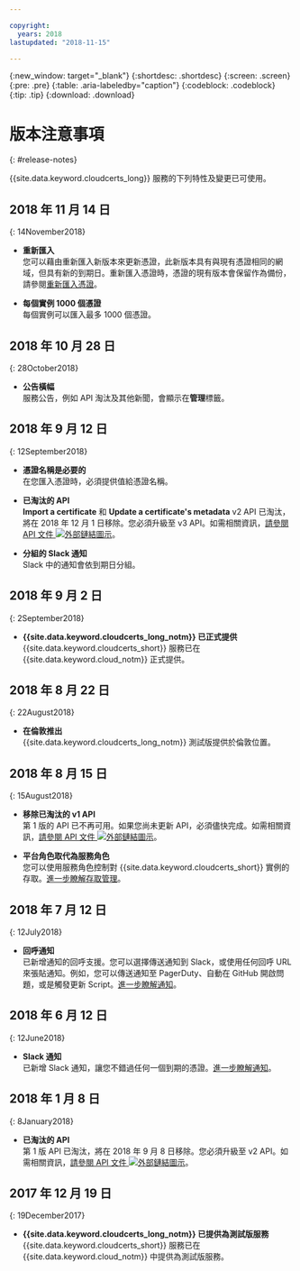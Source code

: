 ```yaml
---

copyright:
  years: 2018
lastupdated: "2018-11-15"

---
```


{:new_window: target="_blank"}
{:shortdesc: .shortdesc}
{:screen: .screen}
{:pre: .pre}
{:table: .aria-labeledby="caption"}
{:codeblock: .codeblock}
{:tip: .tip}
{:download: .download}

# 版本注意事項
{: #release-notes}

{{site.data.keyword.cloudcerts_long}} 服務的下列特性及變更已可使用。

## 2018 年 11 月 14 日
{: 14November2018}

- **重新匯入**  
  您可以藉由重新匯入新版本來更新憑證，此新版本具有與現有憑證相同的網域，但具有新的到期日。重新匯入憑證時，憑證的現有版本會保留作為備份，請參閱[重新匯入憑證](/docs/services/certificate-manager/managing-certificates.html#reimport-certificate)。

- **每個實例 1000 個憑證**  
  每個實例可以匯入最多 1000 個憑證。

## 2018 年 10 月 28 日
{: 28October2018}

- **公告橫幅**  
  服務公告，例如 API 淘汰及其他新聞，會顯示在**管理**標籤。

## 2018 年 9 月 12 日
{: 12September2018}

- **憑證名稱是必要的**  
  在您匯入憑證時，必須提供值給憑證名稱。  

- **已淘汰的 API**  
  **Import a certificate** 和 **Update a certificate's metadata** v2 API 已淘汰，將在 2018 年 12 月 1 日移除。您必須升級至 v3 API。如需相關資訊，[請參閱 API 文件 ![外部鏈結圖示](../../icons/launch-glyph.svg "外部鏈結圖示")](https://console.bluemix.net/apidocs/certificate-manager)。

- **分組的 Slack 通知**  
  Slack 中的通知會依到期日分組。

## 2018 年 9 月 2 日
{: 2September2018}

- **{{site.data.keyword.cloudcerts_long_notm}} 已正式提供**  
  {{site.data.keyword.cloudcerts_short}} 服務已在 {{site.data.keyword.cloud_notm}} 正式提供。

## 2018 年 8 月 22 日
{: 22August2018}

- **在倫敦推出**  
  {{site.data.keyword.cloudcerts_long_notm}} 測試版提供於倫敦位置。

## 2018 年 8 月 15 日
{: 15August2018}

- **移除已淘汰的 v1 API**  
  第 1 版的 API 已不再可用。如果您尚未更新 API，必須儘快完成。如需相關資訊，[請參閱 API 文件 ![外部鏈結圖示](../../icons/launch-glyph.svg "外部鏈結圖示")](https://console.bluemix.net/apidocs/)。

- **平台角色取代為服務角色**  
  您可以使用服務角色控制對 {{site.data.keyword.cloudcerts_short}} 實例的存取。[進一步瞭解存取管理](access-management.html)。

## 2018 年 7 月 12 日
{: 12July2018}

- **回呼通知**  
  已新增通知的回呼支援。您可以選擇傳送通知到 Slack，或使用任何回呼 URL 來張貼通知。例如，您可以傳送通知至 PagerDuty、自動在 GitHub 開啟問題，或是觸發更新 Script。[進一步瞭解通知](notifications-dashboard.html)。

## 2018 年 6 月 12 日
{: 12June2018}

- **Slack 通知**  
  已新增 Slack 通知，讓您不錯過任何一個到期的憑證。[進一步瞭解通知](notifications-dashboard.html)。

## 2018 年 1 月 8 日
{: 8January2018}

- **已淘汰的 API**  
  第 1 版 API 已淘汰，將在 2018 年 9 月 8 日移除。您必須升級至 v2 API。如需相關資訊，[請參閱 API 文件 ![外部鏈結圖示](../../icons/launch-glyph.svg "外部鏈結圖示")](https://console.bluemix.net/apidocs/certificate-manager)。

## 2017 年 12 月 19 日
{: 19December2017}

- **{{site.data.keyword.cloudcerts_long_notm}} 已提供為測試版服務**  
  {{site.data.keyword.cloudcerts_short}} 服務已在 {{site.data.keyword.cloud_notm}} 中提供為測試版服務。
